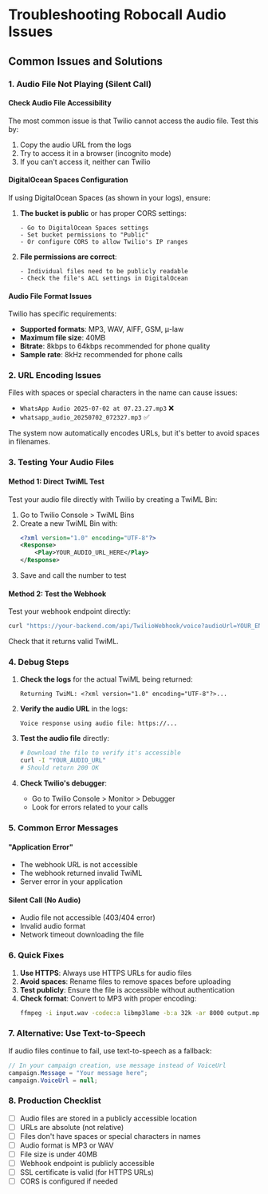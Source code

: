 # Troubleshooting Robocall Audio Issues

## Common Issues and Solutions

### 1. Audio File Not Playing (Silent Call)

#### Check Audio File Accessibility
The most common issue is that Twilio cannot access the audio file. Test this by:

1. Copy the audio URL from the logs
2. Try to access it in a browser (incognito mode)
3. If you can't access it, neither can Twilio

#### DigitalOcean Spaces Configuration
If using DigitalOcean Spaces (as shown in your logs), ensure:

1. **The bucket is public** or has proper CORS settings:
   ```
   - Go to DigitalOcean Spaces settings
   - Set bucket permissions to "Public"
   - Or configure CORS to allow Twilio's IP ranges
   ```

2. **File permissions are correct**:
   ```
   - Individual files need to be publicly readable
   - Check the file's ACL settings in DigitalOcean
   ```

#### Audio File Format Issues
Twilio has specific requirements:
- **Supported formats**: MP3, WAV, AIFF, GSM, μ-law
- **Maximum file size**: 40MB
- **Bitrate**: 8kbps to 64kbps recommended for phone quality
- **Sample rate**: 8kHz recommended for phone calls

### 2. URL Encoding Issues

Files with spaces or special characters in the name can cause issues:
- `WhatsApp Audio 2025-07-02 at 07.23.27.mp3` ❌
- `whatsapp_audio_20250702_072327.mp3` ✅

The system now automatically encodes URLs, but it's better to avoid spaces in filenames.

### 3. Testing Your Audio Files

#### Method 1: Direct TwiML Test
Test your audio file directly with Twilio by creating a TwiML Bin:

1. Go to Twilio Console > TwiML Bins
2. Create a new TwiML Bin with:
   ```xml
   <?xml version="1.0" encoding="UTF-8"?>
   <Response>
       <Play>YOUR_AUDIO_URL_HERE</Play>
   </Response>
   ```
3. Save and call the number to test

#### Method 2: Test the Webhook
Test your webhook endpoint directly:
```bash
curl "https://your-backend.com/api/TwilioWebhook/voice?audioUrl=YOUR_ENCODED_URL"
```

Check that it returns valid TwiML.

### 4. Debug Steps

1. **Check the logs** for the actual TwiML being returned:
   ```
   Returning TwiML: <?xml version="1.0" encoding="UTF-8"?>...
   ```

2. **Verify the audio URL** in the logs:
   ```
   Voice response using audio file: https://...
   ```

3. **Test the audio file** directly:
   ```bash
   # Download the file to verify it's accessible
   curl -I "YOUR_AUDIO_URL"
   # Should return 200 OK
   ```

4. **Check Twilio's debugger**:
   - Go to Twilio Console > Monitor > Debugger
   - Look for errors related to your calls

### 5. Common Error Messages

#### "Application Error"
- The webhook URL is not accessible
- The webhook returned invalid TwiML
- Server error in your application

#### Silent Call (No Audio)
- Audio file not accessible (403/404 error)
- Invalid audio format
- Network timeout downloading the file

### 6. Quick Fixes

1. **Use HTTPS**: Always use HTTPS URLs for audio files
2. **Avoid spaces**: Rename files to remove spaces before uploading
3. **Test publicly**: Ensure the file is accessible without authentication
4. **Check format**: Convert to MP3 with proper encoding:
   ```bash
   ffmpeg -i input.wav -codec:a libmp3lame -b:a 32k -ar 8000 output.mp3
   ```

### 7. Alternative: Use Text-to-Speech

If audio files continue to fail, use text-to-speech as a fallback:
```csharp
// In your campaign creation, use message instead of VoiceUrl
campaign.Message = "Your message here";
campaign.VoiceUrl = null;
```

### 8. Production Checklist

- [ ] Audio files are stored in a publicly accessible location
- [ ] URLs are absolute (not relative)
- [ ] Files don't have spaces or special characters in names
- [ ] Audio format is MP3 or WAV
- [ ] File size is under 40MB
- [ ] Webhook endpoint is publicly accessible
- [ ] SSL certificate is valid (for HTTPS URLs)
- [ ] CORS is configured if needed